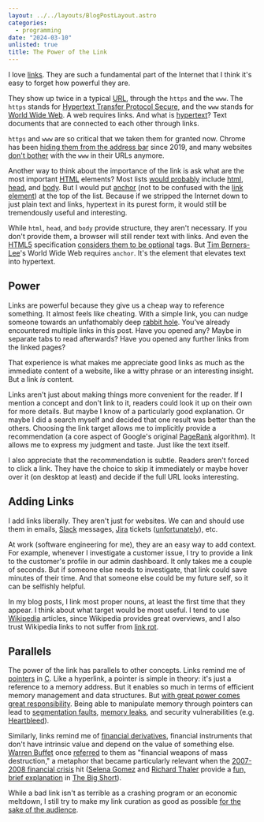 ```yaml
---
layout: ../../layouts/BlogPostLayout.astro
categories:
  - programming
date: "2024-03-10"
unlisted: true
title: The Power of the Link
---
```


I love [links](https://en.wikipedia.org/wiki/Hyperlink). They are such a
fundamental part of the Internet that I think it's easy to forget how powerful
they are.

They show up twice in a typical [URL](https://en.wikipedia.org/wiki/URL),
through the `https` and the `www`. The `https` stands for [Hypertext Transfer
Protocol Secure](https://en.wikipedia.org/wiki/HTTPS), and the `www` stands for
[World Wide Web](https://en.wikipedia.org/wiki/World_Wide_Web). A web requires
links. And what is [hypertext](https://en.wikipedia.org/wiki/Hypertext)? Text
documents that are connected to each other through links.

`https` and `www` are so critical that we taken them for granted now. Chrome
has been [hiding them from the address
bar](https://www.bleepingcomputer.com/news/google/google-chrome-hides-www-and-https-in-the-address-bar-again/)
since 2019, and many websites [don't
bother](https://developer.mozilla.org/en-US/docs/Web/HTTP/Basics_of_HTTP/Choosing_between_www_and_non-www_URLs)
with the `www` in their URLs anymore.

Another way to think about the importance of the link is ask what are the most
important [HTML](https://en.wikipedia.org/wiki/HTML) elements? Most lists [would
probably](https://www.quora.com/What-are-the-most-important-HTML-elements)
include [html](https://developer.mozilla.org/en-US/docs/Web/HTML/Element/html),
[head](https://developer.mozilla.org/en-US/docs/Web/HTML/Element/head), and
[body](https://developer.mozilla.org/en-US/docs/Web/HTML/Element/body). But I
would put [anchor](https://developer.mozilla.org/en-US/docs/Web/HTML/Element/a)
(not to be confused with the [link
element](https://developer.mozilla.org/en-US/docs/Web/HTML/Element/link)) at the
top of the list. Because if we stripped the Internet down to just plain text
and links, hypertext in its purest form, it would still be tremendously useful
and interesting.

While `html`, `head`, and `body` provide structure, they aren't necessary. If
you don't provide them, a browser will still render text with links. And even
the [HTML5](https://en.wikipedia.org/wiki/HTML5) specification [considers them
to be optional](https://stackoverflow.com/a/25749523/1481479) tags. But [Tim
Berners-Lee](https://en.wikipedia.org/wiki/Tim_Berners-Lee)'s World Wide Web
requires `anchor`. It's the element that elevates text into hypertext.

## Power

Links are powerful because they give us a cheap way to reference something. It
almost feels like cheating. With a simple link, you can nudge someone towards an
unfathomably deep [rabbit
hole](https://en.wikipedia.org/wiki/Down_the_rabbit_hole). You've already
encountered multiple links in this post. Have you opened any? Maybe in separate
tabs to read afterwards? Have you opened any further links from the linked
pages?

That experience is what makes me appreciate good links as much as the immediate
content of a website, like a witty phrase or an interesting insight. But a link
*is* content.

Links aren't just about making things more convenient for the reader. If I
mention a concept and don't link to it, readers could look it up on their own
for more details. But maybe I know of a particularly good explanation. Or maybe
I did a search myself and decided that one result was better than the others.
Choosing the link target allows me to implicitly provide a recommendation (a
core aspect of Google's original
[PageRank](https://en.wikipedia.org/wiki/PageRank) algorithm). It allows me to
express my judgment and taste. Just like the text itself.

I also appreciate that the recommendation is subtle. Readers aren't forced to
click a link. They have the choice to skip it immediately or maybe hover over it
(on desktop at least) and decide if the full URL looks interesting.

## Adding Links

I add links liberally. They aren't just for websites. We can and should use them
in emails, [Slack](https://slack.com/) messages,
[Jira](https://www.atlassian.com/software/jira) tickets
([unfortunately](https://ifuckinghatejira.com)), etc.

At work (software engineering for me), they are an easy way to add context. For
example, whenever I investigate a customer issue, I try to provide a link to the
customer's profile in our admin dashboard. It only takes me a couple of seconds.
But if someone else needs to investigate, that link could save minutes of their
time. And that someone else could be my future self, so it can be selfishly
helpful.

In my blog posts, I link most proper nouns, at least the first time that they
appear. I think about what target would be most useful. I tend to use
[Wikipedia](https://www.wikipedia.org/) articles, since Wikipedia provides great
overviews, and I also trust Wikipedia links to not suffer from [link
rot](https://en.wikipedia.org/wiki/Link_rot).

## Parallels

The power of the link has parallels to other concepts. Links remind me of
[pointers](https://en.wikipedia.org/wiki/Pointer_(computer_programming)) in
[C](https://en.wikipedia.org/wiki/C_(programming_language)). Like a hyperlink, a
pointer is simple in theory: it's just a reference to a memory address. But it
enables so much in terms of efficient memory management and data structures.
But [with great power comes great
responsibility](https://en.wikipedia.org/wiki/With_great_power_comes_great_responsibility).
Being able to manipulate memory through pointers can lead to [segmentation
faults](https://en.wikipedia.org/wiki/Segmentation_fault), [memory
leaks](https://en.wikipedia.org/wiki/Memory_leak), and security vulnerabilities
(e.g. [Heartbleed](https://heartbleed.com/)).

Similarly, links remind me of [financial
derivatives](https://www.investopedia.com/terms/d/derivative.asp), financial
instruments that don't have intrinsic value and depend on the value of something
else. [Warren Buffet](https://en.wikipedia.org/wiki/Warren_Buffett) once
[referred](https://www.investopedia.com/terms/d/derivativestimebomb.asp) to them
as "financial weapons of mass destruction," a metaphor that became particularly
relevant when the [2007-2008 financial
crisis](https://en.wikipedia.org/wiki/2007%E2%80%932008_financial_crisis) hit
([Selena Gomez](https://en.wikipedia.org/wiki/Selena_Gomez) and [Richard
Thaler](https://en.wikipedia.org/wiki/Richard_Thaler) provide a [fun, brief
explanation](https://www.youtube.com/watch?v=Pxr_FzpPM2Q) in [The Big
Short](https://en.wikipedia.org/wiki/The_Big_Short_(film))).

While a bad link isn't as terrible as a crashing program or an economic
meltdown, I still try to make my link curation as good as possible [for the sake
of the audience](https://www.dannyguo.com/blog/great-writing).
